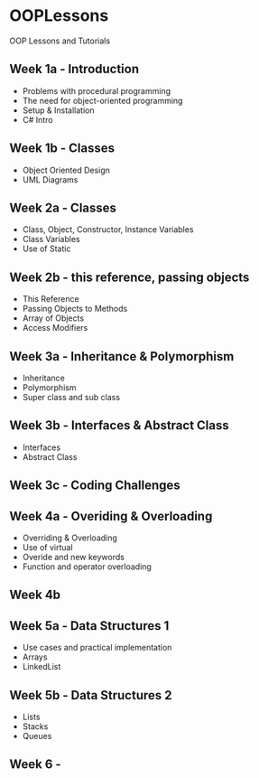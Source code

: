 # OOPLessons
OOP Lessons and Tutorials

## Week 1a - Introduction
- Problems with procedural programming
- The need for object-oriented programming
- Setup & Installation
- C# Intro

## Week 1b - Classes
- Object Oriented Design
- UML Diagrams

## Week 2a - Classes
- Class, Object, Constructor, Instance Variables
- Class Variables
- Use of Static

## Week 2b - this reference, passing objects 
- This Reference
- Passing Objects to Methods
- Array of Objects
- Access Modifiers

## Week 3a - Inheritance & Polymorphism
- Inheritance
- Polymorphism
- Super class and sub class

## Week 3b - Interfaces & Abstract Class
- Interfaces
- Abstract Class

## Week 3c - Coding Challenges


## Week 4a - Overiding & Overloading
- Overriding & Overloading
- Use of virtual
- Overide and new keywords
- Function and operator overloading

## Week 4b

## Week 5a - Data Structures 1
- Use cases and practical implementation
- Arrays
- LinkedList

## Week 5b - Data Structures 2
- Lists
- Stacks
- Queues

## Week 6 - 
